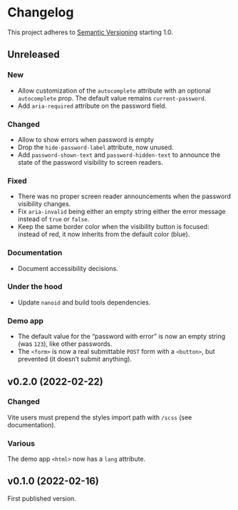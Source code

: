 # Changelog

This project adheres to [Semantic Versioning](https://semver.org/spec/v2.0.0.html) starting 1.0.

## Unreleased

### New

- Allow customization of the `autocomplete` attribute with an optional `autocomplete` prop. The default value remains `current-password`.
- Add `aria-required` attribute on the password field.

### Changed

- Allow to show errors when password is empty
- Drop the `hide-password-label` attribute, now unused.
- Add `password-shown-text` and `password-hidden-text` to announce the state of the password visibility to screen readers.

### Fixed

- There was no proper screen reader announcements when the password visibility changes.
- Fix `aria-invalid` being either an empty string either the error message instead of `true` or `false`.
- Keep the same border color when the visibility button is focused: instead of red, it now inherits from the default color (blue).

### Documentation

- Document accessibility decisions.

### Under the hood

- Update `nanoid` and build tools dependencies.

### Demo app

- The default value for the “password with error” is now an empty string (was `123`), like other passwords.
- The `<form>` is now a real submittable `POST` form with a `<button>`, but prevented (it doesn’t submit anything).

## v0.2.0 (2022-02-22)

### Changed

Vite users must prepend the styles import path with `/scss` (see documentation).

### Various

The demo app `<html>` now has a `lang` attribute.

## v0.1.0 (2022-02-16)

First published version.
